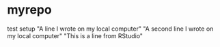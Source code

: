 # myrepo
test setup
"A line I wrote on my local computer" 
"A second line I wrote on my local computer" 
"This is a line from RStudio"